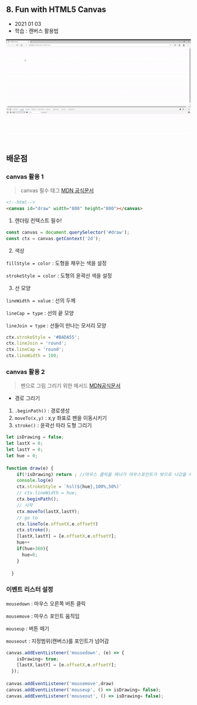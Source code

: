 ## 8. Fun with HTML5 Canvas

- 2021 01 03
- 학습 : 캔버스 활용법

![](../image/08.gif)

## 배운점

### canvas 활용 1

> canvas 필수 태그 [MDN 공식문서](https://developer.mozilla.org/ko/docs/Web/HTML/Canvas/Tutorial/Basic_usage)

```html
<!--html-->
<canvas id="draw" width="800" height="800"></canvas>
```

1. 렌더링 컨텍스트 필수!

```javascript
const canvas = document.querySelector('#draw');
const ctx = canvas.getContext('2d');
```

2. 색상

`fillStyle = color` : 도형을 채우는 색을 설정

`strokeStyle = color` : 도형의 윤곽선 색을 설정

3. 선 모양

`lineWidth = value` : 선의 두께

`lineCap = type` : 선의 끝 모양

`lineJoin = type` : 선들이 만나는 모서리 모양

```javascript
ctx.strokeStyle = '#BADA55';
ctx.lineJoin = 'round';
ctx.lineCap = 'round';
ctx.lineWidth = 100;
```

### canvas 활용 2

> 펜으로 그림 그리기 위한 메서드 [MDN공식문서](https://developer.mozilla.org/ko/docs/Web/HTML/Canvas/Tutorial/Drawing_shapes)

- 경로 그리기

1. `.beginPath()` : 경로생성
2. `moveTo(x,y)` : x,y 좌표로 펜을 이동시키기
3. `stroke()` : 윤곽선 따라 도형 그리기

```javascript
let isDrawing = false;
let lastX = 0;
let lastY = 0;
let hue = 0;

function draw(e) {
    if(!isDrawing) return ; //마우스 클릭을 떼너가 마우스포인트가 밖으로 나갔을 때는 그림을 멈춰라
    console.log(e)
    ctx.strokeStyle = `hsl(${hue},100%,50%)`
    // ctx.lineWidth = hue;
    ctx.beginPath();
    // 시작
    ctx.moveTo(lastX,lastY);
    // go to
    ctx.lineTo(e.offsetX,e.offsetY)
    ctx.stroke();
    [lastX,lastY] = [e.offsetX,e.offsetY];
    hue++
    if(hue>360){
      hue=0;
    }
    
  }
```

### 이벤트 리스터 설정

`mousedown` : 마우스 오른쪽 버튼 클릭

`mousemove` : 마우스 포인트 움직임

`mouseup` : 버튼 떼기

`mouseout` : 지정범위(캔버스)를 포인트가 넘어감

```javascript
canvas.addEventListener('mousedown', (e) => {
    isDrawing= true;
    [lastX,lastY] = [e.offsetX,e.offsetY];
  });

canvas.addEventListener('mousemove',draw)
canvas.addEventListener('mouseup', () => isDrawing= false);
canvas.addEventListener('mouseout', () => isDrawing= false);
```

